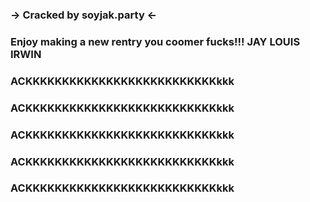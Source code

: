 ### -> Cracked by soyjak.party <-
### Enjoy making a new rentry you coomer fucks!!! JAY LOUIS IRWIN


### ACKKKKKKKKKKKKKKKKKKKKKKKKKKkkk
### ACKKKKKKKKKKKKKKKKKKKKKKKKKKkkk
### ACKKKKKKKKKKKKKKKKKKKKKKKKKKkkk
### ACKKKKKKKKKKKKKKKKKKKKKKKKKKkkk
### ACKKKKKKKKKKKKKKKKKKKKKKKKKKkkk